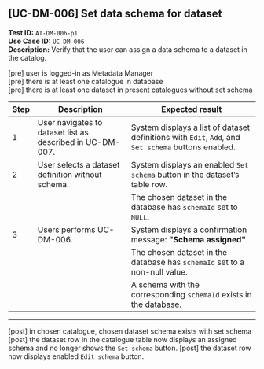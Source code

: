 [UC-DM-006] Set data schema for dataset
---

**Test ID:** `AT-DM-006-p1` </br>
**Use Case ID:** `UC-DM-006`</br>
**Description:** Verify that the user can assign a data schema to a dataset in the catalog.</br>

[pre] user is logged-in as Metadata Manager</br>
[pre] there is at least one catalogue in database</br>
[pre] there is at least one dataset in present catalogues without set schema</br>

| **Step** | **Description** | **Expected result** |
|---|---|---|
| 1 | User navigates to dataset list as described in UC-DM-007. | System displays a list of dataset definitions with `Edit`, `Add`, and `Set schema` buttons enabled. |
| 2 | User selects a dataset definition without schema. | System displays an enabled `Set schema` button in the dataset’s table row. |
|   |   | The chosen dataset in the database has `schemaId` set to `NULL`. |
| 3 | Users performs UC-DM-006. | System displays a confirmation message: **"Schema assigned"**. |
|   |   | The chosen dataset in the database has `schemaId` set to a non-null value. |
|   |   | A schema with the corresponding `schemaId` exists in the database. |
---

[post] in chosen catalogue, chosen dataset schema exists with set schema</br>
[post] the dataset row in the catalogue table now displays an assigned schema and no longer shows the `Set schema` button.
[post] the dataset row now displays enabled `Edit schema` button.



